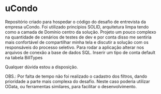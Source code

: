 # uCondo
Repositório criado para hospedar o código do desafio de entrevista da empresa uCondo.
Foi utilizado princípios SOLID, arquitetura limpa tendo como a camada de Domínio centro da solução. 
Projeto um pouco complexo na quantidade de cenários de testes de dev e por conta disso me sentiria mais confortável de compartilhar minha tela e discutir a solução com os responsáveis do processo seletivo.
Para rodar a aplicação alterar nos arquivos de conexão a base de dados SQL. Inserir um tipo de conta default na tabela BillTypes

Qualquer dúvida estou a disposição.


OBS.: Por falta de tempo não foi realizado o cadastro dos filtros, dando prioridade a parte mais complexa do desafio. Neste caso poderia utilizar OData, ou ferramentas similares, para facilitar o desenvolvimento. 
